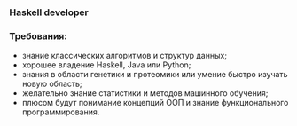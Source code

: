 ### Haskell developer

### Требования:
  - знание классических алгоритмов и структур данных;
  - хорошее владение Haskell, Java или Python;
  - знания в области генетики и протеомики или умение быстро изучать новую область;
  - желательно знание статистики и методов машинного обучения;
  - плюсом будут понимание концепций ООП и знание функционального программирования.
